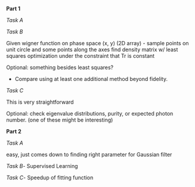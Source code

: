**Part 1**

*Task A*

*Task B*

Given wigner function on phase space (x, y) (2D array) - sample points on unit circle and some points along the axes
find density matrix w/ least squares optimization under the constraint that Tr is constant

Optional: something besides least squares?

- Compare  using at least one additional method beyond fidelity.

*Task C*

This is very straightforward

Optional: check eigenvalue distributions, purity, or expected photon number. (one of these might be interesting)

**Part 2**

*Task A*

easy, just comes down to finding right parameter for Gaussian filter

*Task B*- Supervised Learning

*Task C*- Speedup of fitting function


